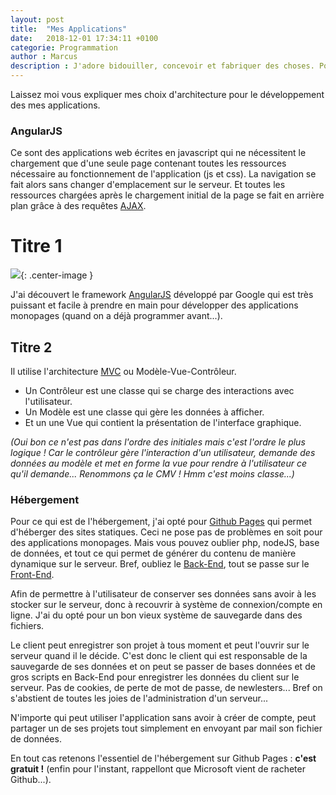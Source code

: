 ```yaml
---
layout: post
title:  "Mes Applications"
date:   2018-12-01 17:34:11 +0100
categorie: Programmation
author : Marcus
description : J'adore bidouiller, concevoir et fabriquer des choses. Pour moi la programmation est donc un régal !
---
```


Laissez moi vous expliquer mes choix d'architecture pour le développement des mes applications.

### AngularJS

Ce sont des applications web écrites en javascript qui ne nécessitent le chargement que d'une seule page contenant toutes les ressources nécessaire au fonctionnement de l'application (js et css). La navigation se fait alors sans changer d'emplacement sur le serveur. Et toutes les ressources chargées après le chargement initial de la page se fait en arrière plan grâce à des requêtes
[AJAX](https://fr.wikipedia.org/wiki/Ajax_%28informatique%29).
# Titre 1
![](https://tecorb.com/wp-content/uploads/2017/01/angularjs-rails-asynchrous-diagram1.png){: .center-image }

J'ai découvert le framework  [AngularJS](https://fr.wikipedia.org/wiki/AngularJS) développé par Google qui est très puissant et facile à prendre en main pour développer des applications monopages (quand on a déjà programmer avant...).


## Titre 2
Il utilise l'architecture [MVC](https://fr.wikipedia.org/wiki/Modèle-vue-contrôleur) ou Modèle-Vue-Contrôleur.

- Un Contrôleur est une classe qui se charge des interactions avec l'utilisateur.
- Un Modèle est une classe qui gère les données à afficher.
- Et un une Vue qui contient la présentation de l'interface graphique.

*(Oui bon ce n'est pas dans l'ordre des initiales mais c'est l'ordre le plus logique ! Car le contrôleur gère l'interaction d'un utilisateur, demande des données au modèle et met en forme la vue pour rendre à l'utilisateur ce qu'il demande... Renommons ça le CMV ! Hmm c'est moins classe...)*

### Hébergement

Pour ce qui est de l'hébergement, j'ai opté pour [Github Pages](https://pages.github.com) qui permet d'héberger des sites statiques. Ceci ne pose pas de problèmes en soit pour des applications monopages. Mais vous pouvez oublier php, nodeJS, base de données, et tout ce qui permet de générer du contenu de manière dynamique sur le serveur. Bref, oubliez le [Back-End](https://fr.wikipedia.org/wiki/Backend), tout se passe sur le [Front-End](https://fr.wikipedia.org/wiki/Frontal_serveur).

Afin de permettre à l'utilisateur de conserver ses données sans avoir à les stocker sur le serveur, donc à recouvrir à système de connexion/compte en ligne. J'ai du opté pour un bon vieux système de sauvegarde dans des fichiers.

Le client peut enregistrer son projet à tous moment et peut l'ouvrir sur le serveur quand il le décide.
C'est donc le client qui est responsable de la sauvegarde de ses données et on peut se passer de bases données et de gros scripts en Back-End pour enregistrer les données du client sur le serveur. Pas de cookies, de perte de mot de passe, de newlesters... Bref on s'abstient de toutes les joies de l'administration d'un serveur...

N'importe qui peut utiliser l'application sans avoir à créer de compte, peut partager un de ses projets tout simplement en envoyant par mail son fichier de données.

En tout cas retenons l'essentiel de l'hébergement sur Github Pages : **c'est gratuit !** (enfin pour l'instant, rappellont que Microsoft vient de racheter Github...).
